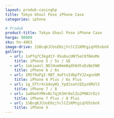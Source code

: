 ```yaml
---
layout: produk-casinghp
title: Tokyo Ghoul Pose iPhone Case
categories: iphone

# Produk
product-title: Tokyo Ghoul Pose iPhone Case
harga: 90000
sku: hn-4863
image-drive: 1SBcqKJCUsE0zjYclCZiKMtgiqYO5sbnX
gallery:
  - url: 1xPfq7C3kgd1Y-9Su8ucUNT5eC8fB4oMx
    title: iPhone 5 / 5s / SE
  - url: 1okiwasl_NGlHum0mm8qXh6dtxDsBe5N8
    title: iPhone 6 / 6s
  - url: 1M2f9aFgI-9BT_XwFtxIdbpTVJ2xgunbM
    title: iPhone 6 Plus / 6s Plus
  - url: 1g_STtrXcGdoyW1_YpdJsatCQIyoXRUlS
    title: iPhone 7 / 8
  - url: 1w0GehYMkvNc7qjK3Hr0alZo2PHNJrOzJ
    title: iPhone 7 Plus / 8 Plus
  - url: 1SBcqKJCUsE0zjYclCZiKMtgiqYO5sbnX
    title: iPhone X
---
```

